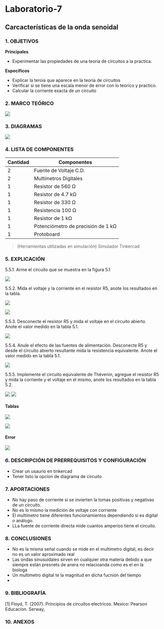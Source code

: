 # Laboratorio-7
## Carcacterísticas de la onda senoidal
### 1.	OBJETIVOS

**Principales**

 - Experimentar las propiedades de una teoría de circuitos a la practica.

**Específicos**

- Explicar la teroia que aparece en la teoría de circuitos
- Verificar si se tiene una escala menor de error con lo teorico y practico.
- Calcular la corriente exacta de un circuito

### 2.	MARCO TEÓRICO 

![](https://github.com/SanchezMaiAndresSebastian/Laboratorio-7/blob/main/Fotos/1.png)

### 3.	DIAGRAMAS

![](https://github.com/SanchezMaiAndresSebastian/Laboratorio-7/blob/main/Fotos/2.png)


### 4.	LISTA DE COMPONENTES

| Cantidad | Componentes | 
| -------- | ----------- |
| 2 | Fuente de Voltaje C.D. |
| 2 | Multímetros Digitales |
| 1 | Resistor de 560 Ω | 
| 1 | Resistor de 4.7 kΩ | 
| 1 | Resistor de 330 Ω | 
| 1 | Resistencia 100 Ω | 
| 1 | Resistor de 1 kΩ | 
| 1 | Potenciómetro de precisión de 1 kΩ | 
| 1 |Protoboard | 

 
> (Herramientas utilizadas en simulación) 
> Simulador Tinkercad


### 5.	EXPLICACIÓN

5.5.1. Arme el circuito que se muestra en la figura 5.1

![](https://github.com/SanchezMaiAndresSebastian/Laboratorio-7/blob/main/Fotos/3.png)

5.5.2. Mida el voltaje y la corriente en el resistor R5, anote los resultados en la tabla.

![](https://github.com/SanchezMaiAndresSebastian/Laboratorio-7/blob/main/Fotos/4.png)

![](https://github.com/SanchezMaiAndresSebastian/Laboratorio-7/blob/main/Fotos/5.png)

5.5.3. Desconecte el resistor R5 y mida el voltaje en el circuito abierto. Anote el valor
medido en la tabla 5.1.

![](https://github.com/SanchezMaiAndresSebastian/Laboratorio-7/blob/main/Fotos/6.png)

5.5.4. Anule el efecto de las fuentes de alimentación. Desconecte R5 y desde el circuito
abierto resultante mida la resistencia equivalente. Anote el valor medido en la tabla 5.1.

![](https://github.com/SanchezMaiAndresSebastian/Laboratorio-7/blob/main/Fotos/7.png)

5.5.5. Implemente el circuito equivalente de Thévenin, agregue el resistor R5 y mida la
corriente y el voltaje en el mismo, anote los resultados en la tabla 5.2.

![](https://github.com/SanchezMaiAndresSebastian/Laboratorio-7/blob/main/Fotos/8.png)
![](https://github.com/SanchezMaiAndresSebastian/Laboratorio-7/blob/main/Fotos/9.png)

#### Tablas 

![](https://github.com/SanchezMaiAndresSebastian/Laboratorio-7/blob/main/Fotos/10.png)

![](https://github.com/SanchezMaiAndresSebastian/Laboratorio-7/blob/main/Fotos/11.png)

#### Error

![](https://github.com/SanchezMaiAndresSebastian/Laboratorio-7/blob/main/Fotos/12.png)


### 6.	 DESCRIPCIÓN DE PRERREQUISITOS Y CONFIGURACIÓN

 
- Crear un usaurio en tinkercad
- Tener listo la opcion de diagrama de circuito
 
### 7.	APORTACIONES

 - No hay paso de corriente si se invierten la tomas positivas y negativas de un circuito.
 - No es lo mismo la medición de voltaje con corriente 
 - El multímetro tiene diferentes funcionamientos dependiendo si es digital o análogo.
 - LLa fuente de corriente directa mide cuantos amperios tiene el circuito.
 
### 8.	CONCLUSIONES
 - No es la misma señal cuando se mide en el multimetro digital, es decir no es un valor aproximado real
 - Las ondas sinusuidales sirven en cualquier otra materia debido a que siempre están presnets de anera no relacioanda como es el en la biologa
 - Un multimetro digital te la magnitud en dicha fucnión del tiempo
 - 

### 9.	BIBLIOGRAFÍA

[1] Floyd, T. (2007). Principios de circuitos electricos. Mexico: Pearson Educacion. Serway,


### 10.	 ANEXOS

